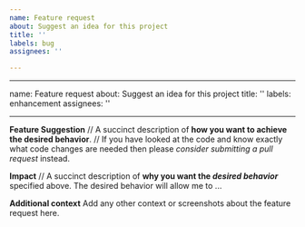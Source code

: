 ```yaml
---
name: Feature request
about: Suggest an idea for this project
title: ''
labels: bug
assignees: ''

---
```


---
name: Feature request
about: Suggest an idea for this project
title: ''
labels: enhancement
assignees: ''

---

**Feature Suggestion**
// A succinct description of **how you want to achieve the desired behavior**.
// If you have looked at the code and know exactly what code changes are needed then please _consider submitting a pull request_ instead.

**Impact**
// A succinct description of **why you want the _desired behavior_** specified above.
The desired behavior will allow me to ...

**Additional context**
Add any other context or screenshots about the feature request here.
